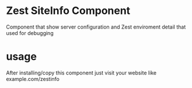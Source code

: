 # Zest SiteInfo Component

Component that show server configuration and Zest enviroment detail that used for debugging 

# usage
After installing/copy this component just visit your website like example.com/zestinfo
